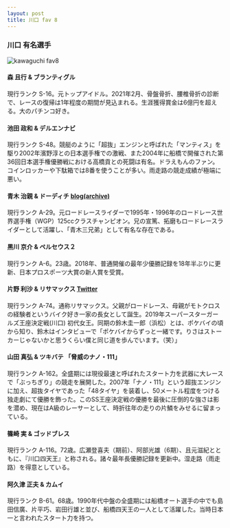 ```yaml
---
layout: post
title: 川口 fav 8
---
```


### 川口 有名選手

![kawaguchi fav8]({{site.baseurl}}/images/kawaguchi_fav8.png)

#### 森 且行 &  ブランティグル

現行ランク S-16。元トップアイドル。2021年2月、骨盤骨折、腰椎骨折の診断で、レースの復帰は1年程度の期間が見込まれる。生涯獲得賞金は6億円を超える。大のパチンコ好き。

#### 池田 政和 &  デルエンナビ

現行ランク S-48。競艇のように「超抜」エンジンと呼ばれた「マンティス」を駆り2002年濱野淳との日本選手権での激戦、また2004年に船橋で開催された第36回日本選手権優勝戦における高橋貢との死闘は有名。ドラえもんのファン。コインロッカーや下駄箱では8番を使うことが多い。雨走路の競走成績が極端に悪い。

#### 青木 治親 &  ドーディチ  [blog(archive)](https://web.archive.org/web/20210622195125/)

現行ランク A-29。元ロードレースライダーで1995年・1996年のロードレース世界選手権（WGP）125ccクラスチャンピオン。兄の宣篤、拓磨もロードレースライダーとして活躍し、「青木三兄弟」として有名な存在である。

#### 黒川 京介 & ペルセウス２

現行ランク A-6。23歳。2018年、普通開催の最年少優勝記録を18年半ぶりに更新、日本プロスポーツ大賞の新人賞を受賞。

#### 片野 利沙 & リサマックス [Twitter](https://twitter.com/risamax_rk)

現行ランク A-74。通称リサマックス。父親がロードレース、母親がモトクロスの経験者というバイク好き一家の長女として誕生。2019年スーパースターガールズ王座決定戦(川口) 初代女王。同期の鈴木圭一郎（浜松）とは、ポケバイの頃から知り、鈴木はインタビューで「ポケバイからずっと一緒です。りさはストーカーじゃないかと思うくらい僕と同じ道を歩んでいます。（笑）」　

#### 山田 真弘 & ツキバテ 「脅威のナノ・111」

現行ランク A-162。全盛期には現役最速と呼ばれたスタート力を武器に大レースで「ぶっちぎり」の競走を展開した。2007年「ナノ・111」という超抜エンジンに加え、超抜タイヤであった「48タイヤ」を装着し、50メートル程度をつける独走劇にて優勝を飾った。このSS王座決定戦の優勝を最後に圧倒的な強さは影を潜め、現在はA級のレーサーとして、時折往年の走りの片鱗をみせるに留まっている。

#### 篠崎 実 & ゴッドブレス

現行ランク A-116。72歳。広瀬登喜夫（期前）、阿部光雄（6期）、且元滋紀とともに、『川口四天王』と称される。諸々最年長優勝記録を更新中。湿走路（雨走路）を得意としている。

#### 阿久津 正夫 & カムイ

現行ランク B-61。68歳。1990年代中盤の全盛期には船橋オート選手の中でも島田信廣、片平巧、岩田行雄と並び、船橋四天王の一人として活躍した。当時日本一と言われたスタート力を持つ。